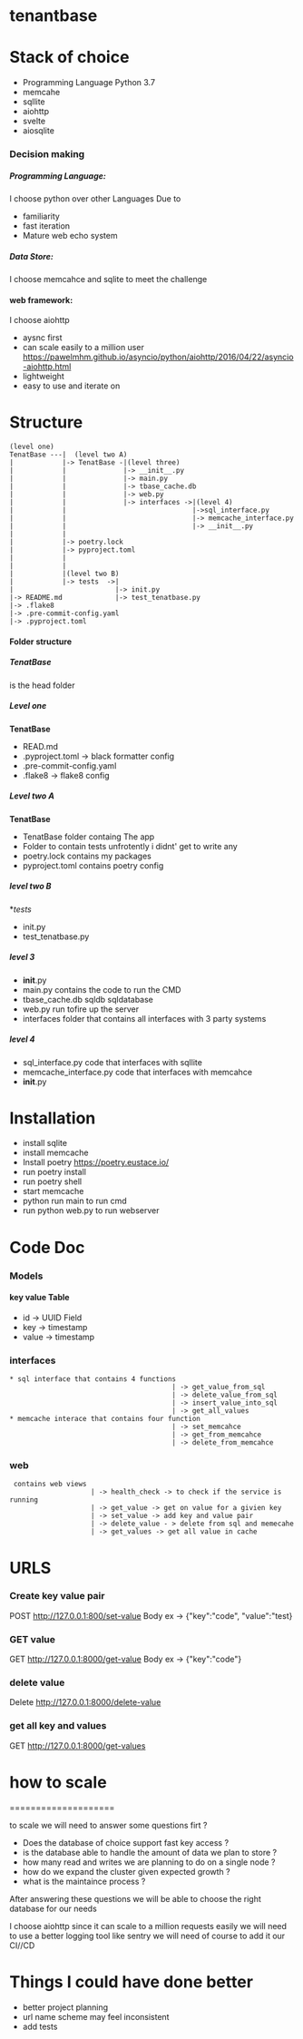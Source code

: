 # tenantbase
Stack of choice
===================
* Programming Language Python 3.7
* memcahe
* sqllite
* aiohttp
* svelte
* aiosqlite

### Decision making

##### Programming Language:
I choose python over other Languages Due to
  * familiarity
  * fast iteration
  * Mature web echo system

##### Data Store:
I choose memcahce and sqlite to meet the challenge

#### web framework:
I choose aiohttp
  * aysnc first
  * can scale easily to a million user https://pawelmhm.github.io/asyncio/python/aiohttp/2016/04/22/asyncio-aiohttp.html
  * lightweight
  * easy to use and iterate on

Structure
===============
```
(level one)
TenatBase ---|  (level two A)
|            |-> TenatBase -|(level three)
|            |              |-> __init__.py
|            |              |-> main.py
|            |              |-> tbase_cache.db  
|            |              |-> web.py
|            |              |-> interfaces ->|(level 4)
|            |                               |->sql_interface.py
|            |                               |-> memcache_interface.py
|            |                               |-> __init__.py
|            |
|            |-> poetry.lock
|            |-> pyproject.toml
|            |
|            |
|            |(level two B)
|            |-> tests  ->|
|                         |-> init.py
|-> README.md             |-> test_tenatbase.py
|-> .flake8
|-> .pre-commit-config.yaml
|-> .pyproject.toml
```
#### Folder structure
##### TenatBase

is the head folder

##### Level one
**TenatBase**

* READ.md
* .pyproject.toml -> black formatter config
* .pre-commit-config.yaml
* .flake8 -> flake8 config

##### Level two A
**TenatBase**

* TenatBase folder containg The app
* Folder to contain tests unfrotently i didnt' get to write any
* poetry.lock contains my packages
* pyproject.toml contains poetry config

##### level two B
**tests*
* init.py
* test_tenatbase.py

##### level 3

* __init__.py
* main.py contains the code to run the CMD
* tbase_cache.db sqldb sqldatabase
* web.py run tofire up the server
* interfaces folder that contains all interfaces with 3 party systems

##### level 4

* sql_interface.py code that interfaces with sqllite
* memcache_interface.py code that interfaces with memcahce
* __init__.py


Installation
====================
*  install sqlite
*  install memcache
*  Install poetry https://poetry.eustace.io/
*  run poetry install
*  run poetry shell
* start memcache
* python run main to run cmd
* run python web.py to run webserver 

Code Doc
================


### Models
#### key value Table
 * id -> UUID Field
 * key  -> timestamp
 * value -> timestamp

### interfaces
```
* sql interface that contains 4 functions 
                                        | -> get_value_from_sql
                                        | -> delete_value_from_sql
                                        | -> insert_value_into_sql
                                        | -> get_all_values
* memcache interace that contains four function
                                        | -> set_memcahce
                                        | -> get_from_memcahce
                                        | -> delete_from_memcahce
```
### web
```
 contains web views
                    | -> health_check -> to check if the service is running 
                    | -> get_value -> get on value for a givien key
                    | -> set_value -> add key and value pair 
                    | -> delete_value - > delete from sql and memecahe
                    | -> get_values -> get all value in cache 
```


URLS
================
### Create key value pair
POST http://127.0.0.1:800/set-value
Body ex -> {"key":"code", "value":"test}

### GET value
GET http://127.0.0.1:8000/get-value
Body ex -> {"key":"code"}

### delete value
Delete http://127.0.0.1:8000/delete-value

### get all key and values 
GET  http://127.0.0.1:8000/get-values


# how to scale 
====================

to scale we will need to answer some questions firt ?
* Does the database of choice support fast key access ?
* is the database able to handle the amount of data we plan to store ?
* how many read and writes we are planning to do on a single node ?
* how do we expand the cluster given expected growth ?
* what is the maintaince process ?

After answering these questions we will be able to choose the right database for our needs 

I choose aiohttp since it can scale to a million requests easily
we will need to use a better logging tool like sentry 
we will need of course to add it our CI//CD

Things I could have done better
================================
* better project planning 
* url name scheme may feel inconsistent
* add tests
